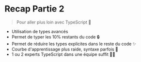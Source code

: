 # Recap Partie 2

> Pour aller plus loin avec TypeScript 🦅

- Utilisation de types avancés
- Permet de typer les 10% restants du code 🔒
- Permet de réduire les types explicites dans le reste du code ✨
- Courbe d'apprentissage plus raide, syntaxe parfois 🤯
- 1 ou 2 experts TypeScript dans une équipe suffit 🧙‍♂️
